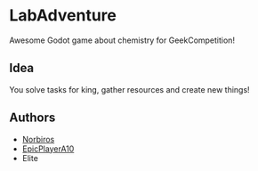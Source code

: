 # LabAdventure

Awesome Godot game about chemistry for GeekCompetition!

## Idea
You solve tasks for king, gather resources and create new things!

## Authors
- [Norbiros](https://github.com/Norbiros)
- [EpicPlayerA10](https://github.com/EpicPlayerA10)
- Elite
